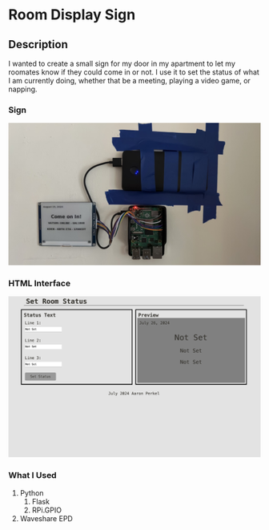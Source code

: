 # Room Display Sign

## Description
I wanted to create a small sign for my door in my apartment to let my roomates know if they could come in or not. I use it to set the status of what I am currently doing, whether that be a meeting, playing a video game, or napping. 

### Sign
![Sign](img/sign.png)

### HTML Interface
![HTML Interface](img/display.png)

### What I Used
1. Python
    1. Flask
    2. RPi.GPIO
2. Waveshare EPD